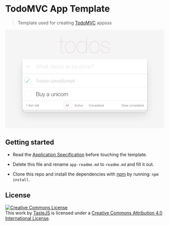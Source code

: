 # TodoMVC App Template

> Template used for creating [TodoMVC](http://todomvc.com) appsss

![](https://github.com/tastejs/todomvc-app-css/raw/master/screenshot.png)


## Getting started

- Read the [Application Specification](https://github.com/tastejs/todomvc/blob/master/app-spec.md) before touching the template.

- Delete this file and rename `app-readme.md` to `readme.md` and fill it out.

- Clone this repo and install the dependencies with [npm](https://npmjs.com) by running: `npm install`.


## License

<a rel="license" href="http://creativecommons.org/licenses/by/4.0/deed.en_US"><img alt="Creative Commons License" style="border-width:0" src="http://i.creativecommons.org/l/by/4.0/80x15.png" /></a><br />This <span xmlns:dct="http://purl.org/dc/terms/" href="http://purl.org/dc/dcmitype/InteractiveResource" rel="dct:type">work</span> by <a xmlns:cc="http://creativecommons.org/ns#" href="http://sindresorhus.com" property="cc:attributionName" rel="cc:attributionURL">TasteJS</a> is licensed under a <a rel="license" href="http://creativecommons.org/licenses/by/4.0/deed.en_US">Creative Commons Attribution 4.0 International License</a>.
